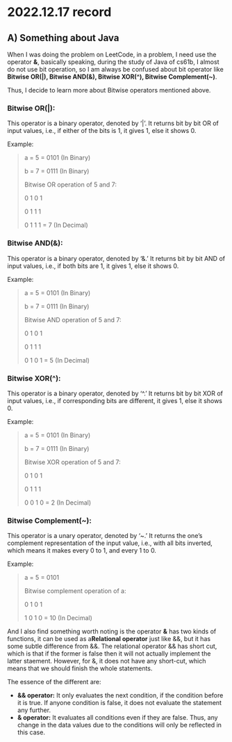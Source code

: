 # 2022.12.17 record

## A) Something about Java
When I was doing the problem on LeetCode, in a problem, I need use the operator **&**, basically speaking, during the study of Java of cs61b, I almost do not use bit operation, so I am always be confused about bit operator like **Bitwise OR(|), Bitwise AND(&), Bitwise XOR(^), Bitwise Complement(~)**.

Thus, I decide to learn more about Bitwise operators mentioned above.

### Bitwise OR(|):
This operator is a binary operator, denoted by ‘|’. It returns bit by bit OR of input values, i.e., if either of the bits is 1, it gives 1, else it shows 0. 

Example:
> a = 5 = 0101 (In Binary)
> 
> b = 7 = 0111 (In Binary)
>
> Bitwise OR operation of 5 and 7:
>
> 0 1 0 1
>
> 0 1 1 1
>
> 0 1 1 1 = 7 (In Decimal)

### Bitwise AND(&):
This operator is a binary operator, denoted by ‘&.’ It returns bit by bit AND of input values, i.e., if both bits are 1, it gives 1, else it shows 0. 

Example:
> a = 5 = 0101 (In Binary)
>
> b = 7 = 0111 (In Binary)
>
> Bitwise AND operation of 5 and 7:
>
> 0 1 0 1
>
> 0 1 1 1
>
> 0 1 0 1 = 5 (In Decimal)

### Bitwise XOR(^):
This operator is a binary operator, denoted by ‘^.’ It returns bit by bit XOR of input values, i.e., if corresponding bits are different, it gives 1, else it shows 0. 

Example:
> a = 5 = 0101 (In Binary)
>
> b = 7 = 0111 (In Binary)
>
> Bitwise XOR operation of 5 and 7:
>
> 0 1 0 1
>
> 0 1 1 1
>
> 0 0 1 0 = 2 (In Decimal)

### Bitwise Complement(~):
This operator is a unary operator, denoted by ‘~.’ It returns the one’s complement representation of the input value, i.e., with all bits inverted, which means it makes every 0 to 1, and every 1 to 0. 

Example:
> a = 5 = 0101
>
> Bitwise complement operation of a:
>
> 0 1 0 1
>
> 1 0 1 0 = 10 (In Decimal)


And I also find something worth noting is the operator **&** has two kinds of functions, it can be used as a**Relational operator** just like &&, but it has some subtle difference from &&. The relational operator && has short cut, which is that if the former is false then it will not actually implement the latter staement. However, for &, it does not have any short-cut, which means that we should finish the whole statements.

The essence of the different are:

- **&& operator:** It only evaluates the next condition, if the condition before it is true. If anyone condition is false, it does not evaluate the statement any further.
- **& operator:** It evaluates all conditions even if they are false. Thus, any change in the data values due to the conditions will only be reflected in this case.